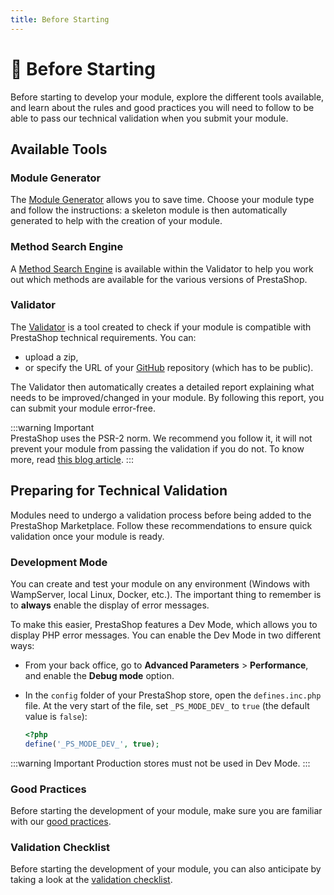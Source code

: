 ```yaml
---
title: Before Starting
---
```


# :flight_departure: Before Starting

Before starting to develop your module, explore the different tools available, and learn about the rules and good practices you will need to follow to be able to pass our technical validation when you submit your module.

##  Available Tools

### Module Generator

The [Module Generator](https://validator.prestashop.com/generator) allows you to save time. Choose your module type and follow the instructions: a skeleton module is then automatically generated to help with the creation of your module.

### Method Search Engine

A [Method Search Engine](https://validator.prestashop.com/guide/) is available within the Validator to help you work out which methods are available for the various versions of PrestaShop.

### Validator

The [Validator](https://validator.prestashop.com) is a tool created to check if your module is compatible with PrestaShop technical requirements. You can:

- upload a zip,
- or specify the URL of your [GitHub](https://help.github.com/articles/create-a-repo/) repository (which has to be public).

The Validator then automatically creates a detailed report explaining what needs to be improved/changed in your module. By following this report, you can submit your module error-free.

:::warning Important  
PrestaShop uses the PSR-2 norm. We recommend you follow it, it will not prevent your module from passing the validation if you do not. To know more, read [this blog article](https://build.prestashop-project.org/news/prestashop-moves-to-psr-2/).
:::

## Preparing for Technical Validation

Modules need to undergo a validation process before being added to the PrestaShop Marketplace. Follow these recommendations to ensure quick validation once your module is ready.

### Development Mode

You can create and test your module on any environment (Windows with WampServer, local Linux, Docker, etc.). The important thing to remember is to **always** enable the display of error messages.

To make this easier, PrestaShop features a Dev Mode, which allows you to display PHP error messages. You can enable the Dev Mode in two different ways:  
- From your back office, go to **Advanced Parameters** > **Performance**, and enable the **Debug mode** option.
- In the `config` folder of your PrestaShop store, open the `defines.inc.php` file. At the very start of the file, set `_PS_MODE_DEV_` to `true` (the default value is `false`):

    ```php
    <?php
    define('_PS_MODE_DEV_', true);
    ```
:::warning Important
Production stores must not be used in Dev Mode.
:::

### Good Practices

Before starting the development of your module, make sure you are familiar with our [good practices](https://devdocs.prestashop-project.org/8/modules/creation/good-practices/).

### Validation Checklist

Before starting the development of your module, you can also anticipate by taking a look at the [validation checklist](https://devdocs.prestashop-project.org/1.7/modules/sell/techvalidation-checklist/).


